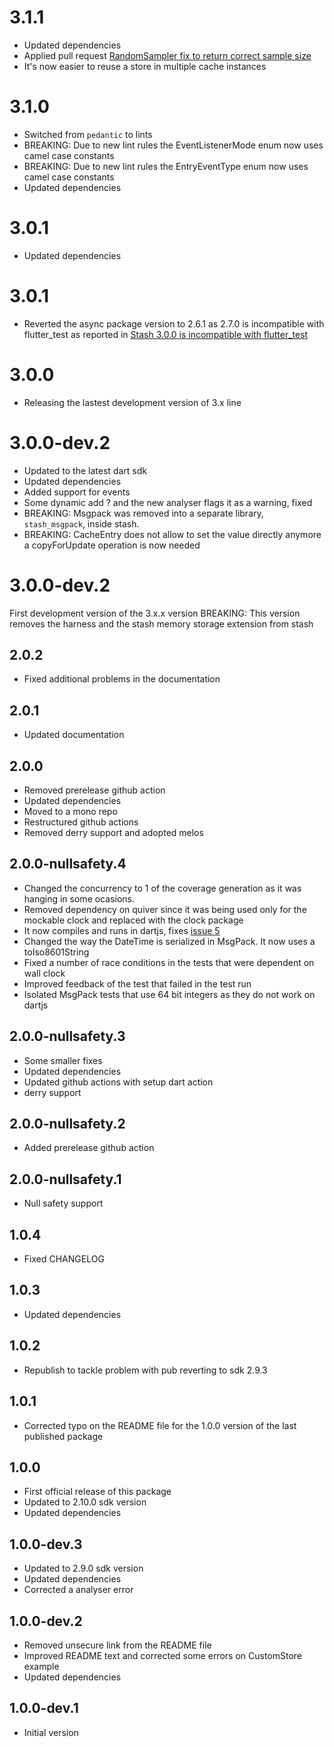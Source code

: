 # 3.1.1

- Updated dependencies
- Applied pull request [RandomSampler fix to return correct sample size](https://github.com/ivoleitao/stash/pull/15)
- It's now easier to reuse a store in multiple cache instances

# 3.1.0

- Switched from `pedantic` to lints
- BREAKING: Due to new lint rules the EventListenerMode enum now uses camel case constants
- BREAKING: Due to new lint rules the EntryEventType enum now uses camel case constants
- Updated dependencies

# 3.0.1

- Updated dependencies

# 3.0.1

- Reverted the async package version to 2.6.1 as 2.7.0 is incompatible with flutter_test as reported in [Stash 3.0.0 is incompatible with flutter_test](https://github.com/ivoleitao/stash/issues/12)

# 3.0.0

- Releasing the lastest development version of 3.x line

# 3.0.0-dev.2

- Updated to the latest dart sdk
- Updated dependencies
- Added support for events
- Some dynamic add ? and the new analyser flags it as a warning, fixed
- BREAKING: Msgpack was removed into a separate library, `stash_msgpack`, inside stash.
- BREAKING: CacheEntry does not allow to set the value directly anymore a copyForUpdate operation is now needed

# 3.0.0-dev.2

First development version of the 3.x.x version
BREAKING: This version removes the harness and the stash memory storage extension from stash

## 2.0.2

- Fixed additional problems in the documentation

## 2.0.1

- Updated documentation

## 2.0.0

- Removed prerelease github action
- Updated dependencies
- Moved to a mono repo
- Restructured github actions
- Removed derry support and adopted melos

## 2.0.0-nullsafety.4

- Changed the concurrency to 1 of the coverage generation as it was hanging in some ocasions.
- Removed dependency on quiver since it was being used only for the mockable clock and replaced with the clock package
- It now compiles and runs in dartjs, fixes [issue 5](https://github.com/ivoleitao/stash/issues/5)
- Changed the way the DateTime is serialized in MsgPack. It now uses a toIso8601String
- Fixed a number of race conditions in the tests that were dependent on wall clock
- Improved feedback of the test that failed in the test run
- Isolated MsgPack tests that use 64 bit integers as they do not work on dartjs

## 2.0.0-nullsafety.3

- Some smaller fixes
- Updated dependencies
- Updated github actions with setup dart action
- derry support

## 2.0.0-nullsafety.2

- Added prerelease github action

## 2.0.0-nullsafety.1

- Null safety support

## 1.0.4

- Fixed CHANGELOG
## 1.0.3

- Updated dependencies

## 1.0.2

- Republish to tackle problem with pub reverting to sdk 2.9.3

## 1.0.1

- Corrected typo on the README file for the 1.0.0 version of the last published package

## 1.0.0

- First official release of this package
- Updated to 2.10.0 sdk version
- Updated dependencies

## 1.0.0-dev.3

- Updated to 2.9.0 sdk version
- Updated dependencies
- Corrected a analyser error

## 1.0.0-dev.2

- Removed unsecure link from the README file
- Improved README text and corrected some errors on CustomStore example
- Updated dependencies

## 1.0.0-dev.1

- Initial version
